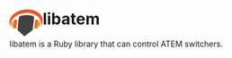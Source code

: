 # <img src="https://raw.githubusercontent.com/InsanityRadio/OnAirController/master/doc/headphones_dark.png" align="left" height=48 /> libatem

libatem is a Ruby library that can control ATEM switchers.

